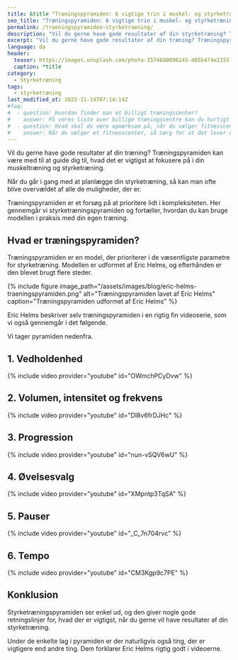 ```yaml
---
title: &title "Træningspyramiden: 6 vigtige trin i muskel- og styrketræning"
seo_title: "Træningspyramiden: 6 vigtige trin i muskel- og styrketræning"
permalink: /traeningspyramiden-styrketraening/
description: "Vil du gerne have gode resultater af din styrketræning? Træningspyramiden kan være med til at guide dig til, hvad det er vigtigst at fokusere på i din muskeltræning og styrketræning."
excerpt: "Vil du gerne have gode resultater af din træning? Træningspyramiden kan være med til at guide dig til, hvad det er vigtigst at fokusere på i din muskeltræning og styrketræning."
language: da
header:
  teaser: https://images.unsplash.com/photo-1574680096145-d05b474e2155?ixlib=rb-4.0.3&ixid=MnwxMjA3fDB8MHxwaG90by1wYWdlfHx8fGVufDB8fHx8&auto=format&fit=crop&h=300&w=400&q=10
  caption: *title
category:
  - Styrketræning
tags:
  - styrketræning
last_modified_at: 2022-11-14T07:14:14Z
#faq:
#  - question: Hvordan finder man et billigt træningscenter?
#    answer: På vores liste over billige træningscentre kan du hurtigt danne dig et overblik over, hvilke fitnesscentre, der er de billigste i Danmark. Men husk at være opmærksom på, at de forskellige fitnesscentre og fitnesskæder leverer forskellige services.
#  - question: Hvad skal du være opmærksom på, når du vælger fitnesscenter?
#    answer: Når du vælger et fitnesscenter, så sørg for at det lever op til dine krav. Vil du gerne træne i maskiner, frie vægte eller måske følge holdtræning? Vil du gerne have omklædningsfaciliteter? Hvilket fællesskab vil du gerne opleve i fitensscenteret? Husk også at holde øje med de forskellige abonnementstyper.
---
```


Vil du gerne have gode resultater af din træning? Træningspyramiden kan være med til at guide dig til, hvad det er vigtigst at fokusere på i din muskeltræning og styrketræning.

Når du går i gang med at planlægge din styrketræning, så kan man ofte blive overvældet af alle de muligheder, der er.

Træningspyramiden er et forsøg på at prioritere lidt i kompleksiteten. Her gennemgår vi styrketræningspyramiden og fortæller, hvordan du kan bruge modellen i praksis med din egen træning.

## Hvad er træningspyramiden?

Træningspyramiden er en model, der prioriterer i de væsentligste parametre for styrketræning. Modellen er udformet af Eric Helms, og efterhånden er den blevet brugt flere steder.

{% include figure image_path="/assets/images/blog/eric-helms-traeningspyramiden.png" alt="Træningspyramiden lavet af Eric Helms" caption="Træningspyramiden udformet af Eric Helms" %}

Eric Helms beskriver selv træningspyramiden i en rigtig fin videoserie, som vi også gennemgår i det følgende.

Vi tager pyramiden nedenfra.

## 1. Vedholdenhed

{% include video provider="youtube" id="OWmchPCyDvw" %}

## 2. Volumen, intensitet og frekvens

{% include video provider="youtube" id="Dl8v6frDJHc" %}

## 3. Progression

{% include video provider="youtube" id="nun-vSQV6wU" %}

## 4. Øvelsesvalg

{% include video provider="youtube" id="XMpntp3TqSA" %}

## 5. Pauser

{% include video provider="youtube" id="_C_7n704rvc" %}

## 6. Tempo

{% include video provider="youtube" id="CM3Kgp9c7PE" %}

## Konklusion

Styrketræningspyramiden ser enkel ud, og den giver nogle gode retningslinjer for, hvad der er vigtigst, når du gerne vil have resultater af din styrketræning.

Under de enkelte lag i pyramiden er der naturligvis også ting, der er vigtigere end andre ting. Dem forklarer Eric Helms rigtig godt i videoerne.
